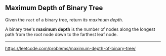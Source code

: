 ## Maximum Depth of Binary Tree

Given the `root` of a binary tree, return *its maximum depth*.

A binary tree's **maximum depth** is the number of nodes along the longest path from the root node down to the farthest leaf node.

--------------------
https://leetcode.com/problems/maximum-depth-of-binary-tree/
